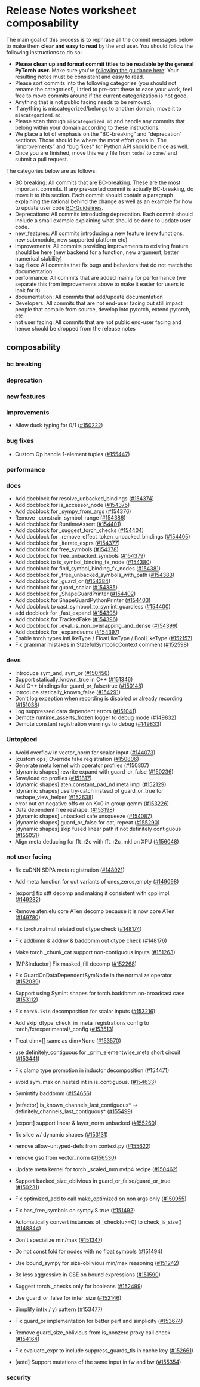 
# Release Notes worksheet composability

The main goal of this process is to rephrase all the commit messages below to make them **clear and easy to read** by the end user. You should follow the following instructions to do so:

* **Please clean up and format commit titles to be readable by the general PyTorch user.** Make sure you're [following the guidance here](https://docs.google.com/document/d/14OmgGBr1w6gl1VO47GGGdwrIaUNr92DFhQbY_NEk8mQ/edit)! Your resulting notes must be consistent and easy to read.
* Please sort commits into the following categories (you should not rename the categories!), I tried to pre-sort these to ease your work, feel free to move commits around if the current categorization is not good.
* Anything that is not public facing needs to be removed.
* If anything is miscategorized/belongs to another domain, move it to `miscategorized.md`.
* Please scan through `miscategorized.md` and handle any commits that belong within your domain according to these instructions.
* We place a lot of emphasis on the “BC-breaking” and “deprecation” sections. Those should be where the most effort goes in. The “improvements” and “bug fixes” for Python API should be nice as well.
* Once you are finished, move this very file from `todo/` to `done/` and submit a pull request.

The categories below are as follows:

* BC breaking: All commits that are BC-breaking. These are the most important commits. If any pre-sorted commit is actually BC-breaking, do move it to this section. Each commit should contain a paragraph explaining the rational behind the change as well as an example for how to update user code [BC-Guidelines](https://docs.google.com/document/d/14OmgGBr1w6gl1VO47GGGdwrIaUNr92DFhQbY_NEk8mQ/edit#heading=h.a9htwgvvec1m).
* Deprecations: All commits introducing deprecation. Each commit should include a small example explaining what should be done to update user code.
* new_features: All commits introducing a new feature (new functions, new submodule, new supported platform etc)
* improvements: All commits providing improvements to existing feature should be here (new backend for a function, new argument, better numerical stability)
* bug fixes: All commits that fix bugs and behaviors that do not match the documentation
* performance: All commits that are added mainly for performance (we separate this from improvements above to make it easier for users to look for it)
* documentation: All commits that add/update documentation
* Developers: All commits that are not end-user facing but still impact people that compile from source, develop into pytorch, extend pytorch, etc
* not user facing: All commits that are not public end-user facing and hence should be dropped from the release notes

## composability
### bc breaking
### deprecation
### new features
### improvements
- Allow duck typing for 0/1 ([#150222](https://github.com/pytorch/pytorch/pull/150222))
### bug fixes
- Custom Op handle 1-element tuples ([#155447](https://github.com/pytorch/pytorch/pull/155447))
### performance
### docs
- Add docblock for resolve_unbacked_bindings ([#154374](https://github.com/pytorch/pytorch/pull/154374))
- Add docblock for is_accessor_node ([#154375](https://github.com/pytorch/pytorch/pull/154375))
- Add docblock for _sympy_from_args ([#154376](https://github.com/pytorch/pytorch/pull/154376))
- Remove _constrain_symbol_range ([#154386](https://github.com/pytorch/pytorch/pull/154386))
- Add docblock for RuntimeAssert ([#154401](https://github.com/pytorch/pytorch/pull/154401))
- Add docblock for _suggest_torch_checks ([#154404](https://github.com/pytorch/pytorch/pull/154404))
- Add docblock for _remove_effect_token_unbacked_bindings ([#154405](https://github.com/pytorch/pytorch/pull/154405))
- Add docblock for _iterate_exprs ([#154377](https://github.com/pytorch/pytorch/pull/154377))
- Add docblock for free_symbols ([#154378](https://github.com/pytorch/pytorch/pull/154378))
- Add docblock for free_unbacked_symbols ([#154379](https://github.com/pytorch/pytorch/pull/154379))
- Add docblock to is_symbol_binding_fx_node ([#154380](https://github.com/pytorch/pytorch/pull/154380))
- Add docblock for find_symbol_binding_fx_nodes ([#154381](https://github.com/pytorch/pytorch/pull/154381))
- Add docblock for _free_unbacked_symbols_with_path ([#154383](https://github.com/pytorch/pytorch/pull/154383))
- Add docblock for _guard_or ([#154384](https://github.com/pytorch/pytorch/pull/154384))
- Add docblock for guard_scalar ([#154385](https://github.com/pytorch/pytorch/pull/154385))
- Add docblock for _ShapeGuardPrinter ([#154402](https://github.com/pytorch/pytorch/pull/154402))
- Add docblock for ShapeGuardPythonPrinter ([#154403](https://github.com/pytorch/pytorch/pull/154403))
- Add docblock to cast_symbool_to_symint_guardless ([#154400](https://github.com/pytorch/pytorch/pull/154400))
- add docblock for _fast_expand ([#154398](https://github.com/pytorch/pytorch/pull/154398))
- Add docblock for TrackedFake ([#154396](https://github.com/pytorch/pytorch/pull/154396))
- Add docblock for _eval_is_non_overlapping_and_dense ([#154399](https://github.com/pytorch/pytorch/pull/154399))
- Add docblock for _expandsums ([#154397](https://github.com/pytorch/pytorch/pull/154397))
- Enable torch.types.IntLikeType / FloatLikeType / BoolLikeType ([#152157](https://github.com/pytorch/pytorch/pull/152157))
- Fix grammar mistakes in StatefulSymbolicContext comment ([#152598](https://github.com/pytorch/pytorch/pull/152598))

### devs
- Introduce sym_and, sym_or ([#150456](https://github.com/pytorch/pytorch/pull/150456))
- Support statically_known_true in C++ ([#151346](https://github.com/pytorch/pytorch/pull/151346))
- Add C++ bindings for guard_or_false/true ([#150148](https://github.com/pytorch/pytorch/pull/150148))
- Introduce statically_known_false ([#154291](https://github.com/pytorch/pytorch/pull/154291))
- Don't log exception when recording is disabled or already recording ([#151038](https://github.com/pytorch/pytorch/pull/151038))
- Log suppressed data dependent errors ([#151041](https://github.com/pytorch/pytorch/pull/151041))
- Demote runtime_asserts_frozen logger to debug mode ([#149832](https://github.com/pytorch/pytorch/pull/149832))
- Demote constant registration warnings to debug ([#149833](https://github.com/pytorch/pytorch/pull/149833))

### Untopiced
- Avoid overflow in vector_norm for scalar input ([#144073](https://github.com/pytorch/pytorch/pull/144073))
- [custom ops] Override fake registration ([#150806](https://github.com/pytorch/pytorch/pull/150806))
- Generate meta kernel with operator profiles ([#150807](https://github.com/pytorch/pytorch/pull/150807))
- [dynamic shapes] rewrite expand with guard_or_false ([#150236](https://github.com/pytorch/pytorch/pull/150236))
- Save/load op profiles ([#151817](https://github.com/pytorch/pytorch/pull/151817))
- [dynamic shapes] aten.constant_pad_nd meta impl ([#152129](https://github.com/pytorch/pytorch/pull/152129))
- [dynamic shapes] use try-catch instead of guard_or_true for reshape_view_helper ([#152638](https://github.com/pytorch/pytorch/pull/152638))
- error out on negative offs or on K=0 in group gemm ([#153226](https://github.com/pytorch/pytorch/pull/153226))
- Data dependent free reshape. ([#153198](https://github.com/pytorch/pytorch/pull/153198))
- [dynamic shapes] unbacked safe unsqueeze ([#154087](https://github.com/pytorch/pytorch/pull/154087))
- [dynamic shapes] guard_or_false for cat, repeat ([#155290](https://github.com/pytorch/pytorch/pull/155290))
- [dynamic shapes] skip fused linear path if not definitely contiguous ([#155051](https://github.com/pytorch/pytorch/pull/155051))
- Align meta deducing for fft_r2c with fft_r2c_mkl on XPU ([#156048](https://github.com/pytorch/pytorch/pull/156048))

### not user facing
- fix cuDNN SDPA meta registration ([#148921](https://github.com/pytorch/pytorch/pull/148921))
- Add meta function for out variants of ones,zeros,empty ([#149098](https://github.com/pytorch/pytorch/pull/149098))
- [export] fix stft decomp and making it consistent with cpp impl. ([#149232](https://github.com/pytorch/pytorch/pull/149232))
- Remove aten.elu core ATen decomp because it is now core ATen ([#149780](https://github.com/pytorch/pytorch/pull/149780))
- Fix torch.matmul related out dtype check ([#148174](https://github.com/pytorch/pytorch/pull/148174))
- Fix addbmm & addmv & baddbmm out dtype check ([#148176](https://github.com/pytorch/pytorch/pull/148176))
- Make torch._chunk_cat support non-contiguous inputs ([#151263](https://github.com/pytorch/pytorch/pull/151263))
- [MPSInductor] Fix masked_fill decomp ([#152268](https://github.com/pytorch/pytorch/pull/152268))
- Fix GuardOnDataDependentSymNode in the normalize operator ([#152039](https://github.com/pytorch/pytorch/pull/152039))
- Support using SymInt shapes for torch.baddbmm no-broadcast case ([#153112](https://github.com/pytorch/pytorch/pull/153112))
- Fix `torch.isin` decomposition for scalar inputs ([#153216](https://github.com/pytorch/pytorch/pull/153216))
- Add skip_dtype_check_in_meta_registrations config to torch/fx/experimental/_config ([#153513](https://github.com/pytorch/pytorch/pull/153513))
- Treat dim=[] same as dim=None ([#153570](https://github.com/pytorch/pytorch/pull/153570))
- use definitely_contiguous for _prim_elementwise_meta short circuit ([#153441](https://github.com/pytorch/pytorch/pull/153441))
- Fix clamp type promotion in inductor decomposition ([#154471](https://github.com/pytorch/pytorch/pull/154471))
- avoid sym_max on nested int in is_contiguous.  ([#154633](https://github.com/pytorch/pytorch/pull/154633))
- Symintify baddbmm ([#154656](https://github.com/pytorch/pytorch/pull/154656))
- [refactor] is_known_channels_last_contiguous* -> definitely_channels_last_contiguous* ([#155499](https://github.com/pytorch/pytorch/pull/155499))
- [export] support linear & layer_norm unbacked ([#155260](https://github.com/pytorch/pytorch/pull/155260))
- fix slice w/ dynamic shapes ([#153131](https://github.com/pytorch/pytorch/pull/153131))
- remove allow-untyped-defs from context.py ([#155622](https://github.com/pytorch/pytorch/pull/155622))
- remove gso from vector_norm ([#156530](https://github.com/pytorch/pytorch/pull/156530))


- Update meta kernel for torch._scaled_mm nvfp4 recipe ([#150462](https://github.com/pytorch/pytorch/pull/150462))
- Support backed_size_oblivious in guard_or_false/guard_or_true ([#150231](https://github.com/pytorch/pytorch/pull/150231))
- Fix optimized_add to call make_optimized on non args only  ([#150955](https://github.com/pytorch/pytorch/pull/150955))
- Fix has_free_symbols on sympy.S.true ([#151492](https://github.com/pytorch/pytorch/pull/151492))
- Automatically convert instances of _check(u>=0) to check_is_size() ([#148844](https://github.com/pytorch/pytorch/pull/148844))
- Don't specialize min/max ([#151347](https://github.com/pytorch/pytorch/pull/151347))
- Do not const fold for nodes with no float symbols ([#151494](https://github.com/pytorch/pytorch/pull/151494))
- Use bound_sympy for size-oblivious min/max reasoning ([#151242](https://github.com/pytorch/pytorch/pull/151242))
- Be less aggressive in CSE on bound expressions ([#151590](https://github.com/pytorch/pytorch/pull/151590))
- Suggest torch._checks only for booleans ([#152499](https://github.com/pytorch/pytorch/pull/152499))
- Use guard_or_false for infer_size ([#152146](https://github.com/pytorch/pytorch/pull/152146))
- Simplify int(x / y) pattern ([#153477](https://github.com/pytorch/pytorch/pull/153477))
- Fix guard_or implementation for better perf and simplicity ([#153674](https://github.com/pytorch/pytorch/pull/153674))
- Remove guard_size_oblivious from is_nonzero proxy call check ([#154164](https://github.com/pytorch/pytorch/pull/154164))
- Fix evaluate_expr to include suppress_guards_tls in cache key ([#152661](https://github.com/pytorch/pytorch/pull/152661))
- [aotd] Support mutations of the same input in fw and bw ([#155354](https://github.com/pytorch/pytorch/pull/155354))

### security
